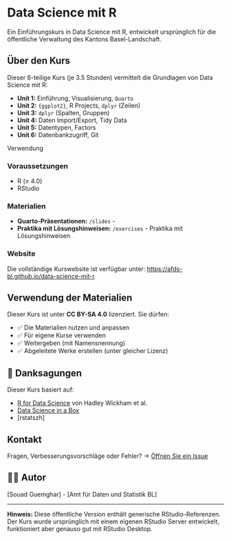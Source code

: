 # Data Science mit R

Ein Einführungskurs in Data Science mit R, entwickelt ursprünglich für die öffentliche Verwaltung des Kantons Basel-Landschaft.

## Über den Kurs

Dieser 6-teilige Kurs (je 3.5 Stunden) vermittelt die Grundlagen von Data Science mit R:

- **Unit 1:** Einführung, Visualisierung, `Quarto`
- **Unit 2:** `{ggplot2}`, R Projects, `dplyr` (Zeilen)
- **Unit 3:** `dplyr` (Spalten, Gruppen)
- **Unit 4:** Daten Import/Export, Tidy Data
- **Unit 5:** Datentypen, Factors
- **Unit 6:** Datenbankzugriff, Git

Verwendung

### Voraussetzungen
- R (≥ 4.0)
- RStudio

### Materialien
- **Quarto-Präsentationen:** `/slides` - 
- **Praktika mit Lösungshinweisen:** `/exercises` - Praktika mit Lösungshinweisen

### Website
Die vollständige Kurswebsite ist verfügbar unter:
https://afds-bl.github.io/data-science-mit-r

## Verwendung der Materialien

Dieser Kurs ist unter **CC BY-SA 4.0** lizenziert. Sie dürfen:
- ✅ Die Materialien nutzen und anpassen
- ✅ Für eigene Kurse verwenden
- ✅ Weitergeben (mit Namensnennung)
- ✅ Abgeleitete Werke erstellen (unter gleicher Lizenz)

## 🙏 Danksagungen

Dieser Kurs basiert auf:
- [R for Data Science](https://r4ds.hadley.nz/) von Hadley Wickham et al.
- [Data Science in a Box](https://education.posit.co/)
- [rstatszh]

## Kontakt

Fragen, Verbesserungsvorschläge oder Fehler? 
→ [Öffnen Sie ein Issue](https://github.com/afds-bl/data-science-mit-r/issues)

## 👨‍💻 Autor

[Souad Guemghar] - [Amt für Daten und Statistik BL]

---

**Hinweis:** Diese öffentliche Version enthält generische RStudio-Referenzen. 
Der Kurs wurde ursprünglich mit einem eigenen RStudio Server entwickelt, funktioniert aber 
genauso gut mit RStudio Desktop.